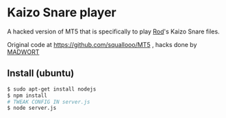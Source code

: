 # Kaizo Snare player

A hacked version of MT5 that is specifically to play [Rod](https://rodrigoconstanzo.com)'s
Kaizo Snare files.

Original code at https://github.com/squallooo/MT5 , hacks done by [MADWORT](https://www.madwort.co.uk)

## Install (ubuntu)

```bash
$ sudo apt-get install nodejs
$ npm install
# TWEAK CONFIG IN server.js 
$ node server.js
```
